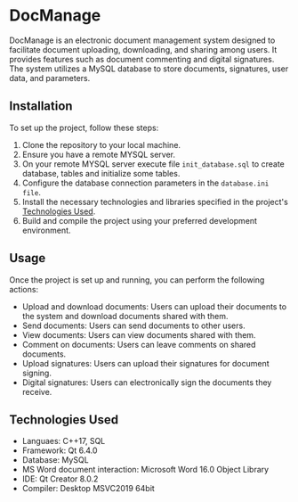 # DocManage
DocManage is an electronic document management system designed to facilitate document uploading, downloading, and sharing among users. It provides features such as document commenting and digital signatures. The system utilizes a MySQL database to store documents, signatures, user data, and parameters.

## Installation
To set up the project, follow these steps:
1. Clone the repository to your local machine.
2. Ensure you have a remote MYSQL server.
3. On your remote MYSQL server execute file ```init_database.sql``` to create database, tables and initialize some tables.
4. Configure the database connection parameters in the ```database.ini file```.
5. Install the necessary technologies and libraries specified in the project's [Technologies Used](Technologies-Used).
6. Build and compile the project using your preferred development environment.

## Usage
Once the project is set up and running, you can perform the following actions:
- Upload and download documents: Users can upload their documents to the system and download documents shared with them.
- Send documents: Users can send documents to other users.
- View documents: Users can view documents shared with them.
- Comment on documents: Users can leave comments on shared documents.
- Upload signatures: Users can upload their signatures for document signing.
- Digital signatures: Users can electronically sign the documents they receive.

## Technologies Used
- Languaes: C++17, SQL
- Framework: Qt 6.4.0
- Database: MySQL
- MS Word document interaction: Microsoft Word 16.0 Object Library
- IDE: Qt Creator 8.0.2
- Compiler: Desktop MSVC2019 64bit
